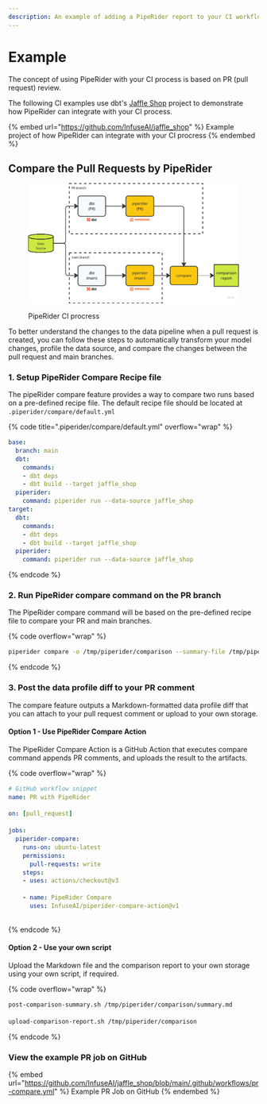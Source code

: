 ```yaml
---
description: An example of adding a PipeRider report to your CI workflow
---
```


# &#x20;Example

The concept of using PipeRider with your CI process is based on PR (pull request) review.&#x20;

The following CI examples use dbt's [Jaffle Shop](https://github.com/InfuseAI/jaffle\_shop) project to demonstrate how PipeRider can integrate with your CI process.&#x20;

{% embed url="https://github.com/InfuseAI/jaffle_shop" %}
Example project of how PipeRider can integrate with your CI procress
{% endembed %}

## Compare the Pull Requests by PipeRider

<figure><img src="../.gitbook/assets/piperider-ci-procress.png" alt=""><figcaption><p>PipeRider CI procress</p></figcaption></figure>

To better understand the changes to the data pipeline when a pull request is created, you can follow these steps to automatically transform your model changes, profile the data source, and compare the changes between the pull request and main branches.&#x20;

### 1. Setup PipeRider Compare Recipe file

The pipeRider compare feature provides a way to compare two runs based on a pre-defined recipe file. The default recipe file should be located at `.piperider/compare/default.yml`

{% code title=".piperider/compare/default.yml" overflow="wrap" %}
```yaml
base:
  branch: main
  dbt:
    commands:
    - dbt deps
    - dbt build --target jaffle_shop
  piperider:
    command: piperider run --data-source jaffle_shop
target:
  dbt:
    commands:
    - dbt deps
    - dbt build --target jaffle_shop
  piperider:
    command: piperider run --data-source jaffle_shop
```
{% endcode %}

### 2. Run PipeRider compare command on the PR branch

The PipeRider compare command will be based on the pre-defined recipe file to compare your PR and main branches.

{% code overflow="wrap" %}
```bash
piperider compare -o /tmp/piperider/comparison --summary-file /tmp/piperider/comparison/summary.md
```
{% endcode %}

### 3. Post the data profile diff to your PR comment

The compare feature outputs a Markdown-formatted data profile diff that you can attach to your pull request comment or upload to your own storage.

#### Option 1 - Use PipeRider Compare Action

The PipeRider Compare Action is a GitHub Action that executes compare command appends PR comments, and uploads the result to the artifacts.&#x20;

{% code overflow="wrap" %}
```yaml
# GitHub workflow snippet
name: PR with PipeRider

on: [pull_request]

jobs:
  piperider-compare:
    runs-on: ubuntu-latest
    permissions:
      pull-requests: write
    steps:
    - uses: actions/checkout@v3

    - name: PipeRider Compare
      uses: InfuseAI/piperider-compare-action@v1
        
```
{% endcode %}

#### Option 2 - Use your own script

Upload the Markdown file and the comparison report to your own storage using your own script, if required.

{% code overflow="wrap" %}
```bash
post-comparison-summary.sh /tmp/piperider/comparison/summary.md

upload-comparison-report.sh /tmp/piperider/comparison
```
{% endcode %}

### View the example PR job on GitHub

{% embed url="https://github.com/InfuseAI/jaffle_shop/blob/main/.github/workflows/pr-compare.yml" %}
Example PR Job on GitHub
{% endembed %}
